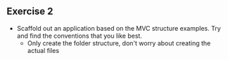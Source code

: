 ## Exercise 2

- Scaffold out an application based on the MVC structure examples. Try and find the conventions that you like best.
  - Only create the folder structure, don't worry about creating the actual files
